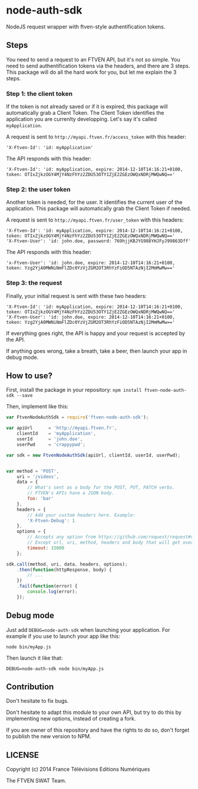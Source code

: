 node-auth-sdk
=============

NodeJS request wrapper with ftven-style authentification tokens.

Steps
-----

You need to send a request to an FTVEN API, but it's not so simple. You need to send authentification tokens via the headers, and there are 3 steps.
This package will do all the hard work for you, but let me explain the 3 steps.

### Step 1: the client token

If the token is not already saved or if it is expired, this package will automatically grab a Client Token. The Client Token identifies the application you are currenlty developping. Let's say it's called `myApplication`.

A request is sent to `http://myapi.ftven.fr/access_token` with this header:
```
'X-Ftven-Id': 'id: myApplication'
```
The API responds with this header:
```
'X-Ftven-Id': 'id: myApplication, expire: 2014-12-10T14:16:21+0100, token: OTIxZjkzOGY4MjY4NzFhYz2ZDU53OTY1ZjE2ZGEzOWQxNDRjMWQwNQ=='
```

### Step 2: the user token

Another token is needed, for the user. It identifies the current user of the application.
This package will automatically grab the Client Token if needed.

A request is sent to `http://myapi.ftven.fr/user_token` with this headers:
```
'X-Ftven-Id': 'id: myApplication, expire: 2014-12-10T14:16:21+0100, token: OTIxZjkzOGY4MjY4NzFhYz2ZDU53OTY1ZjE2ZGEzOWQxNDRjMWQwNQ=='
'X-Ftven-User': 'id: john.doe, password: 769hjjKBJYG988YHJFyJ99863Dff'
```
The API responds with this header:
```
'x-Ftven-User': 'id: john.doe, expire: 2014-12-10T14:16:21+0100, token: Yzg2YjA0MWNiNmFlZDc0YzVjZGM2OT3RhYzFiOD5NTAzNjI2MmMwMw=='
```

### Step 3: the request

Finally, your initial request is sent with these two headers:
```
'X-Ftven-Id': 'id: myApplication, expire: 2014-12-10T14:16:21+0100, token: OTIxZjkzOGY4MjY4NzFhYz2ZDU53OTY1ZjE2ZGEzOWQxNDRjMWQwNQ=='
'X-Ftven-User': 'id: john.doe, expire: 2014-12-10T14:16:21+0100, token: Yzg2YjA0MWNiNmFlZDc0YzVjZGM2OT3RhYzFiOD5NTAzNjI2MmMwMw=='
```

If everything goes right, the API is happy and your request is accepted by the API.

If anything goes wrong, take a breath, take a beer, then launch your app in debug mode.



How to use?
-----------

First, install the package in your repository:
```npm install ftven-node-auth-sdk --save```

Then, implement like this:

```js
var FtvenNodeAuthSdk = require('ftven-node-auth-sdk');

var apiUrl      = 'http://myapi.ftven.fr',
    clientId    = 'myApplication',
    userId      = 'john.doe',
    userPwd     = 'crappypwd';

var sdk = new FtvenNodeAuthSdk(apiUrl, clientId, userId, userPwd);


var method = 'POST',
    uri = '/videos',
    data = {
        // What's sent as a body for the POST, PUT, PATCH verbs.
        // FTVEN's APIs have a JSON body.
        foo: 'bar'
    },
    headers = {
        // Add your custom headers here. Example:
        'X-Ftven-Debug': 1
    },
    options = {
        // Accepts any option from https://github.com/request/request#requestoptions-callback
        // Except url, uri, method, headers and body that will get overriden
        timeout: 15000
    };

sdk.call(method, uri, data, headers, options);
    .then(function(httpResponse, body) {
        // ...
    })
    .fail(function(error) {
        console.log(error);
    });

```


Debug mode
----------

Just add `DEBUG=node-auth-sdk` when launching your application.
For example if you use to launch your app like this:
```
node bin/myApp.js
```
Then launch it like that:
```
DEBUG=node-auth-sdk node bin/myApp.js
```



Contribution
------------

Don't hesitate to fix bugs.

Don't hesitate to adapt this module to your own API, but try to do this by implementing new options, instead of creating a fork.

If you are owner of this repository and have the rights to do so, don't forget to publish the new version to NPM.



LICENSE
------
Copyright (c) 2014 France Télévisions Editions Numériques

The FTVEN SWAT Team.